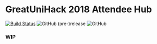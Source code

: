 # GreatUniHack 2018 Attendee Hub

[![Build Status](https://travis-ci.org/hacksoc-manchester/GUH18-Hub.svg?branch=master)](https://travis-ci.org/hacksoc-manchester/GUH18-Hub)
![GitHub (pre-)release](https://img.shields.io/github/release/hacksoc-manchester/GUH18-Hub/all.svg)
![GitHub](https://img.shields.io/github/license/hacksoc-manchester/GUH18-Hub.svg)

### WIP
